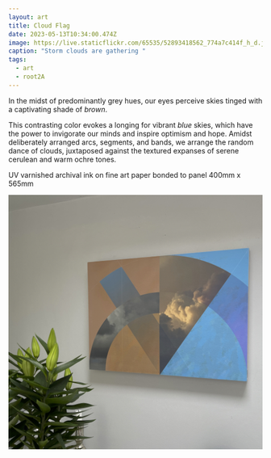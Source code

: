 ```yaml
---
layout: art
title: Cloud Flag
date: 2023-05-13T10:34:00.474Z
image: https://live.staticflickr.com/65535/52893418562_774a7c414f_h_d.jpg
caption: "Storm clouds are gathering "
tags:
  - art
  - root2A
---
```

In the midst of predominantly grey hues, our eyes perceive skies tinged with a captivating shade of *brown*. 

This contrasting color evokes a longing for vibrant *blue* skies, which have the power to invigorate our minds and inspire optimism and hope. Amidst deliberately arranged arcs, segments, and bands, we arrange the random dance of clouds, juxtaposed against the textured expanses of serene cerulean and warm ochre tones.

UV varnished archival ink on fine art paper bonded to panel 400mm x 565mm

![Cloud flag](/uploads/img_2576.jpeg "Cloud flag")